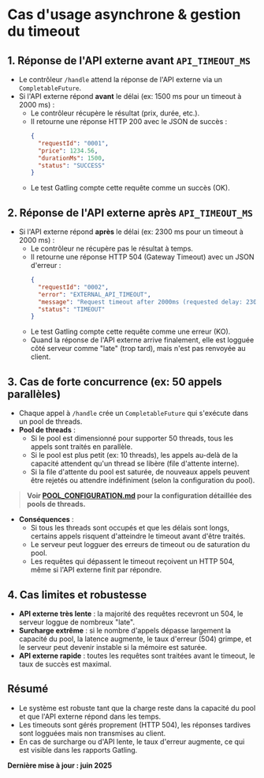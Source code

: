 # Cas d'usage asynchrone & gestion du timeout

## 1. Réponse de l'API externe **avant** `API_TIMEOUT_MS`
- Le contrôleur `/handle` attend la réponse de l'API externe via un `CompletableFuture`.
- Si l'API externe répond **avant** le délai (ex: 1500 ms pour un timeout à 2000 ms) :
    - Le contrôleur récupère le résultat (prix, durée, etc.).
    - Il retourne une réponse HTTP 200 avec le JSON de succès :
      ```json
      {
        "requestId": "0001",
        "price": 1234.56,
        "durationMs": 1500,
        "status": "SUCCESS"
      }
      ```
    - Le test Gatling compte cette requête comme un succès (OK).

## 2. Réponse de l'API externe **après** `API_TIMEOUT_MS`
- Si l'API externe répond **après** le délai (ex: 2300 ms pour un timeout à 2000 ms) :
    - Le contrôleur ne récupère pas le résultat à temps.
    - Il retourne une réponse HTTP 504 (Gateway Timeout) avec un JSON d'erreur :
      ```json
      {
        "requestId": "0002",
        "error": "EXTERNAL_API_TIMEOUT",
        "message": "Request timeout after 2000ms (requested delay: 2300ms)",
        "status": "TIMEOUT"
      }
      ```
    - Le test Gatling compte cette requête comme une erreur (KO).
    - Quand la réponse de l'API externe arrive finalement, elle est logguée côté serveur comme "late" (trop tard), mais n'est pas renvoyée au client.

## 3. Cas de **forte concurrence** (ex: 50 appels parallèles)
- Chaque appel à `/handle` crée un `CompletableFuture` qui s'exécute dans un pool de threads.
- **Pool de threads** :
    - Si le pool est dimensionné pour supporter 50 threads, tous les appels sont traités en parallèle.
    - Si le pool est plus petit (ex: 10 threads), les appels au-delà de la capacité attendent qu'un thread se libère (file d'attente interne).
    - Si la file d'attente du pool est saturée, de nouveaux appels peuvent être rejetés ou attendre indéfiniment (selon la configuration du pool).

> **Voir [POOL_CONFIGURATION.md](POOL_CONFIGURATION.md) pour la configuration détaillée des pools de threads.**

- **Conséquences** :
    - Si tous les threads sont occupés et que les délais sont longs, certains appels risquent d'atteindre le timeout avant d'être traités.
    - Le serveur peut logguer des erreurs de timeout ou de saturation du pool.
    - Les requêtes qui dépassent le timeout reçoivent un HTTP 504, même si l'API externe finit par répondre.

## 4. Cas limites et robustesse
- **API externe très lente** : la majorité des requêtes recevront un 504, le serveur loggue de nombreux "late".
- **Surcharge extrême** : si le nombre d'appels dépasse largement la capacité du pool, la latence augmente, le taux d'erreur (504) grimpe, et le serveur peut devenir instable si la mémoire est saturée.
- **API externe rapide** : toutes les requêtes sont traitées avant le timeout, le taux de succès est maximal.

## Résumé
- Le système est robuste tant que la charge reste dans la capacité du pool et que l'API externe répond dans les temps.
- Les timeouts sont gérés proprement (HTTP 504), les réponses tardives sont logguées mais non transmises au client.
- En cas de surcharge ou d'API lente, le taux d'erreur augmente, ce qui est visible dans les rapports Gatling.

**Dernière mise à jour : juin 2025** 